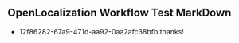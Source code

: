 ## OpenLocalization Workflow Test MarkDown
* 12f86282-67a9-471d-aa92-0aa2afc38bfb thanks!

<!--HONumber=Sep16_HO1-->


